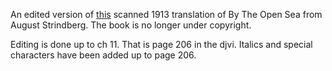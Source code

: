 An edited version of [this](http://archive.org/details/byopensea00strigoog) scanned 1913 translation of By The Open Sea from August Strindberg.
The book is no longer under copyright.

Editing is done up to ch 11. That is page 206 in the djvi.
Italics and special characters have been added up to page 206.